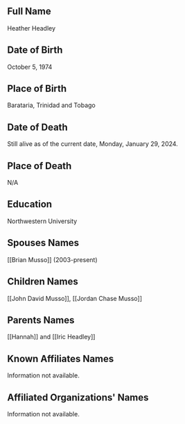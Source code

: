 ## Full Name
Heather Headley

## Date of Birth
October 5, 1974

## Place of Birth
Barataria, Trinidad and Tobago

## Date of Death
Still alive as of the current date, Monday, January 29, 2024.

## Place of Death
N/A

## Education
Northwestern University

## Spouses Names
[[Brian Musso]] (2003-present)

## Children Names
[[John David Musso]], [[Jordan Chase Musso]]

## Parents Names
[[Hannah]] and [[Iric Headley]]

## Known Affiliates Names
Information not available.

## Affiliated Organizations' Names
Information not available.

